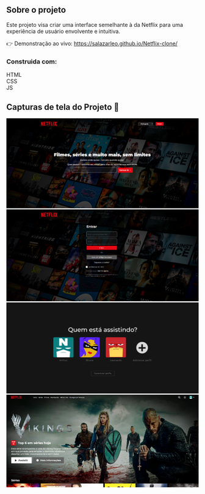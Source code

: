 ## Sobre o projeto
Este projeto visa criar uma interface semelhante à da Netflix para uma experiência de usuário envolvente e intuitiva.

👉 Demonstração ao vivo: https://salazarleo.github.io/Netflix-clone/

### Construida com:
HTML <br>
CSS <br>
JS
## Capturas de tela do Projeto 📸
![Minha imagem](https://github.com/salazarleo/Netflix-clone/blob/master/print-1.png)
![Minha imagem](https://github.com/salazarleo/Netflix-clone/blob/master/print-2.png)
![Minha imagem](https://github.com/salazarleo/Netflix-clone/blob/master/print-3.png)
![Minha imagem](https://github.com/salazarleo/Netflix-clone/blob/master/print-4.png)


